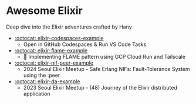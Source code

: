 # Awesome Elixir

Deep dive into the Elixir adventures crafted by Hany

- [:octocat: elixir-codespaces-example](https://github.com/rudebono/elixir-codespaces-example)
  - Open in GitHub Codespaces & Run VS Code Tasks
- [:octocat: elixir-flame-example](https://github.com/rudebono/elixir-flame-example)
  - 🚧 Implementing FLAME pattern using GCP Cloud Run and Tailscale
- [:octocat: elixir-nif-peer-example](https://github.com/rudebono/elixir-nif-peer-example)
  - 2024 Seoul Elixir Meetup - Safe Erlang NIFs: Fault-Tolerance System using the :peer
- [:octocat: elixir-da-example](https://github.com/rudebono/elixir-da-example)
  - 2023 Seoul Elixir Meetup - (48) Journey of the Elixir distributed application
